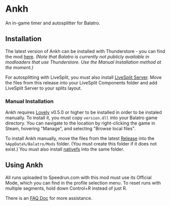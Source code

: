 # Ankh
An in-game timer and autosplitter for Balatro.

## Installation
The latest version of Ankh can be installed with Thunderstore - you can find the mod [here](https://thunderstore.io/c/balatro/p/MathIsFun0/Ankh). _(Note that Balatro is currently not publicly available in modloaders that use Thunderstore. Use the Manual Installation method at the moment.)_

For autosplitting with LiveSplit, you must also install [LiveSplit Server](https://github.com/LiveSplit/LiveSplit.Server/releases/tag/1.8.19). Move the files from this release into your LiveSplit Components folder and add LiveSplit Server to your splits layout.

### Manual Installation
Ankh requires [Lovely](https://github.com/ethangreen-dev/lovely-injector) v0.5.0 or higher to be installed in order to be instaled manually. To install it, you must copy `version.dll` into your Balatro game directory. You can navigate to the location by right-clicking the game in Steam, hovering "Manage", and selecting "Browse local files".

To install Ankh manually, move the files from the latest [Release](https://github.com/MathIsFun0/Ankh/releases) into the `%AppData%/Balatro/Mods` folder. (You must create this folder if it does not exist.)
You must also install [nativefs](https://thunderstore.io/package/download/metherul/nativefs/1.0.0/) into the same folder.

## Using Ankh
All runs uploaded to Speedrun.com with this mod must use its Official Mode, which you can find in the profile selection menu.
To reset runs with multiple segments, hold down Control+R instead of just R. 

There is an [FAQ Doc](https://docs.google.com/document/d/17Zymc-EGqIuovwmcokK93BRinKb2TGaPee-EJGEnP-M/edit?usp=sharing) for more assistance.
